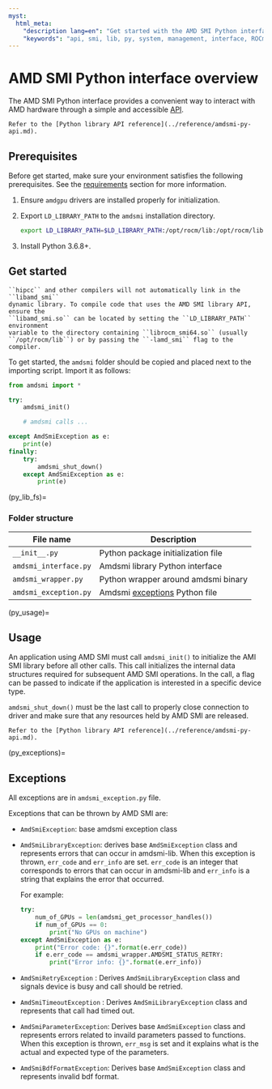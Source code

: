 ```yaml
---
myst:
  html_meta:
    "description lang=en": "Get started with the AMD SMI Python interface."
    "keywords": "api, smi, lib, py, system, management, interface, ROCm"
---
```


# AMD SMI Python interface overview

The AMD SMI Python interface provides a convenient way to interact with AMD
hardware through a simple and accessible [API](../reference/amdsmi-py-api.md).

```{seealso}
Refer to the [Python library API reference](../reference/amdsmi-py-api.md).
```

## Prerequisites

Before get started, make sure your environment satisfies the following prerequisites.
See the [requirements](#install_reqs) section for more information.

1. Ensure `amdgpu` drivers are installed properly for initialization.

2. Export `LD_LIBRARY_PATH` to the `amdsmi` installation directory.

   ```bash
   export LD_LIBRARY_PATH=$LD_LIBRARY_PATH:/opt/rocm/lib:/opt/rocm/lib64:
   ```

3. Install Python 3.6.8+.

## Get started

```{note}
``hipcc`` and other compilers will not automatically link in the ``libamd_smi``
dynamic library. To compile code that uses the AMD SMI library API, ensure the
``libamd_smi.so`` can be located by setting the ``LD_LIBRARY_PATH`` environment
variable to the directory containing ``librocm_smi64.so`` (usually
``/opt/rocm/lib``) or by passing the ``-lamd_smi`` flag to the compiler.
```

To get started, the `amdsmi` folder should be copied and placed next to
the importing script. Import it as follows:

```python
from amdsmi import *

try:
    amdsmi_init()

    # amdsmi calls ...

except AmdSmiException as e:
    print(e)
finally:
    try:
        amdsmi_shut_down()
    except AmdSmiException as e:
        print(e)
```

(py_lib_fs)=
### Folder structure

File name             | Description
----------------------|-------------------------------------------------
`__init__.py`         | Python package initialization file
`amdsmi_interface.py` | Amdsmi library Python interface
`amdsmi_wrapper.py`   | Python wrapper around amdsmi binary
`amdsmi_exception.py` | Amdsmi [exceptions](#py_exceptions) Python file

(py_usage)=
## Usage

An application using AMD SMI must call `amdsmi_init()` to initialize the AMI SMI
library before all other calls. This call initializes the internal data
structures required for subsequent AMD SMI operations. In the call, a flag can
be passed to indicate if the application is interested in a specific device
type.

`amdsmi_shut_down()` must be the last call to properly close connection to
driver and make sure that any resources held by AMD SMI are released.

```{seealso}
Refer to the [Python library API reference](../reference/amdsmi-py-api.md).
```

(py_exceptions)=
## Exceptions

All exceptions are in `amdsmi_exception.py` file.

Exceptions that can be thrown by AMD SMI are:

* `AmdSmiException`: base amdsmi exception class
* `AmdSmiLibraryException`: derives base `AmdSmiException` class and represents errors that can occur in amdsmi-lib.
  When this exception is thrown, `err_code` and `err_info` are set. `err_code` is an integer that corresponds to errors that can occur
  in amdsmi-lib and `err_info` is a string that explains the error that occurred.

   For example:

   ```python
   try:
       num_of_GPUs = len(amdsmi_get_processor_handles())
       if num_of_GPUs == 0:
           print("No GPUs on machine")
   except AmdSmiException as e:
       print("Error code: {}".format(e.err_code))
       if e.err_code == amdsmi_wrapper.AMDSMI_STATUS_RETRY:
           print("Error info: {}".format(e.err_info))
   ```

* `AmdSmiRetryException` : Derives `AmdSmiLibraryException` class and signals
  device is busy and call should be retried.
* `AmdSmiTimeoutException` : Derives `AmdSmiLibraryException` class and
  represents that call had timed out.
* `AmdSmiParameterException`: Derives base `AmdSmiException` class and
  represents errors related to invaild parameters passed to functions. When this
  exception is thrown, `err_msg` is set and it explains what is the actual and
  expected type of the parameters.
* `AmdSmiBdfFormatException`: Derives base `AmdSmiException` class and
  represents invalid bdf format.
